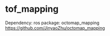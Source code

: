 # tof_mapping #
Dependency:
ros package: octomap_mapping https://github.com/JinyaoZhu/octomap_mapping
